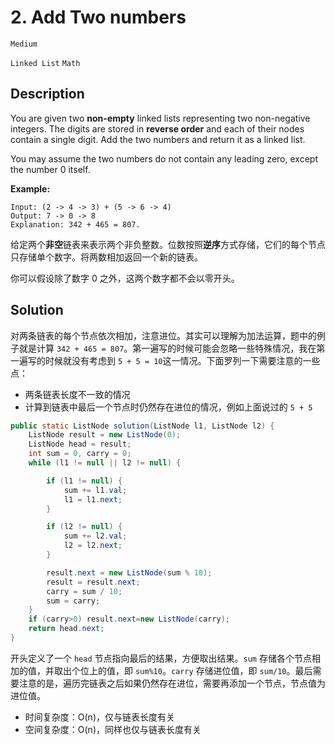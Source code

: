 # 2. Add Two numbers

`Medium`

`Linked List` `Math`

## Description

You are given two **non-empty** linked lists representing two non-negative integers. The digits are stored in **reverse order** and each of their nodes contain a single digit. Add the two numbers and return it as a linked list.

You may assume the two numbers do not contain any leading zero, except the number 0 itself.

**Example:**

```
Input: (2 -> 4 -> 3) + (5 -> 6 -> 4)
Output: 7 -> 0 -> 8
Explanation: 342 + 465 = 807.
```

给定两个**非空**链表来表示两个非负整数。位数按照**逆序**方式存储，它们的每个节点只存储单个数字。将两数相加返回一个新的链表。

你可以假设除了数字 0 之外，这两个数字都不会以零开头。

## Solution

对两条链表的每个节点依次相加，注意进位。其实可以理解为加法运算，题中的例子就是计算 `342 + 465 = 807`。第一遍写的时候可能会忽略一些特殊情况，我在第一遍写的时候就没有考虑到 `5 + 5 = 10`这一情况。下面罗列一下需要注意的一些点：

* 两条链表长度不一致的情况
* 计算到链表中最后一个节点时仍然存在进位的情况，例如上面说过的 `5 + 5`

```java
public static ListNode solution(ListNode l1, ListNode l2) {
    ListNode result = new ListNode(0);
    ListNode head = result;
    int sum = 0, carry = 0;
    while (l1 != null || l2 != null) {

        if (l1 != null) {
            sum += l1.val;
            l1 = l1.next;
        }

        if (l2 != null) {
            sum += l2.val;
            l2 = l2.next;
        }

        result.next = new ListNode(sum % 10);
        result = result.next;
        carry = sum / 10;
        sum = carry;
    }
    if (carry>0) result.next=new ListNode(carry);
    return head.next;
}
```

开头定义了一个 `head` 节点指向最后的结果，方便取出结果。`sum` 存储各个节点相加的值，并取出个位上的值，即 `sum%10`。`carry` 存储进位值，即 `sum/10`。最后需要注意的是，遍历完链表之后如果仍然存在进位，需要再添加一个节点，节点值为进位值。

* 时间复杂度：O(n)，仅与链表长度有关
* 空间复杂度：O(n)，同样也仅与链表长度有关
